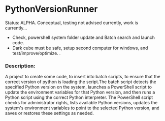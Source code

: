 # PythonVersionRunner
Status: ALPHA. Conceptual, testing not advised currently, work is currently...
- Check, powershell system folder update and Batch search and launch code.
- Dark cube must be safe, setup second computer for windows, and test/improve/optimize. .

### Description:
A project to create some code, to insert into batch scripts, to ensure that the correct version of python is loading the script.The batch script detects the specified Python version on the system, launches a PowerShell script to update the environment variables for that Python version, and then runs a Python script using the correct Python interpreter. The PowerShell script checks for administrator rights, lists available Python versions, updates the system's environment variables to point to the selected Python version, and saves or restores these settings as needed.
